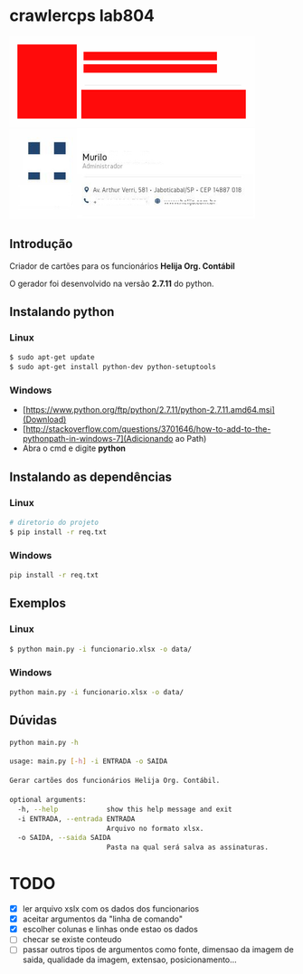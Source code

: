 # crawlercps lab804

![](exemplo_saida.png)
![](murilo.jpg)

## Introdução

Criador de cartões para os funcionários **Helija Org. Contábil**

O gerador foi desenvolvido na versão **2.7.11** do python.

## Instalando python

### Linux
```bash
$ sudo apt-get update
$ sudo apt-get install python-dev python-setuptools
```

### Windows
- [https://www.python.org/ftp/python/2.7.11/python-2.7.11.amd64.msi](Download)
- [http://stackoverflow.com/questions/3701646/how-to-add-to-the-pythonpath-in-windows-7](Adicionando ao Path)
- Abra o cmd e digite **python**


## Instalando as dependências


### Linux
```bash
# diretorio do projeto
$ pip install -r req.txt
```

### Windows
```bash
pip install -r req.txt
```

## Exemplos

### Linux
```bash
$ python main.py -i funcionario.xlsx -o data/
```

### Windows
```bash
python main.py -i funcionario.xlsx -o data/
```

## Dúvidas
```bash
python main.py -h

usage: main.py [-h] -i ENTRADA -o SAIDA

Gerar cartões dos funcionários Helija Org. Contábil.

optional arguments:
  -h, --help            show this help message and exit
  -i ENTRADA, --entrada ENTRADA
                        Arquivo no formato xlsx.
  -o SAIDA, --saida SAIDA
                        Pasta na qual será salva as assinaturas.
```

# TODO
- [x] ler arquivo xslx com os dados dos funcionarios
- [x] aceitar argumentos da "linha de comando"
- [x] escolher colunas e linhas onde estao os dados
- [ ] checar se existe conteudo
- [ ] passar outros tipos de argumentos como fonte, dimensao da imagem de saida, qualidade da imagem, extensao, posicionamento...
